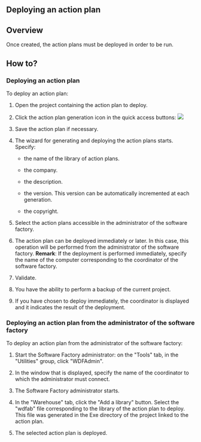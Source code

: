 


## Deploying an action plan
			



<a name="NOTE1"></a>
<a name="NOTE1_1"></a>


## Overview
<a name="overview_ELTTEXTE000109"></a>
Once created, the action plans must be deployed in order to be run.  

<a name="NOTE2"></a>
<a name="NOTE2_1"></a>


## How to?
<a name="how_ELTTEXTE000133"></a>


### Deploying an action plan
<a name="deploying_action_plan_ELTPARAGRAPHE000018"></a>

To deploy an action plan: 

1. Open the project containing the action plan to deploy. 

2. Click the action plan generation icon in the quick access buttons: ![](https://doc.pcsoft.fr/en-US/images/image.awp?langid=3&name=ico_generation_Plan.gif)


3. Save the action plan if necessary. 

4. The wizard for generating and deploying the action plans starts. Specify: 

	- the name of the library of action plans.

	- the company.

	- the description.

	- the version. This version can be automatically incremented at each generation. 

	- the copyright.




5. Select the action plans accessible in the administrator of the software factory. 

6. The action plan can be deployed immediately or later. In this case, this operation will be performed from the administrator of the software factory. 
	**Remark**: If the deployment is performed immediately, specify the name of the computer corresponding to the coordinator of the software factory. 

7. Validate. 

8. You have the ability to perform a backup of the current project. 

9. If you have chosen to deploy immediately, the coordinator is displayed and it indicates the result of the deployment. 





### Deploying an action plan from the administrator of the software factory
<a name="deploying_action_plan_from_the_administrator_the_software_factory_ELTPARAGRAPHE000042"></a>

To deploy an action plan from the administrator of the software factory: 

1. Start the Software Factory administrator: on the "Tools" tab, in the "Utilities" group, click "WDFAdmin".

2. In the window that is displayed, specify the name of the coordinator to which the administrator must connect. 

3. The Software Factory administrator starts. 

4. In the "Warehouse" tab, click the "Add a library" button. Select the "wdfab" file corresponding to the library of the action plan to deploy. This file was generated in the Exe directory of the project linked to the action plan. 

5. The selected action plan is deployed. 





